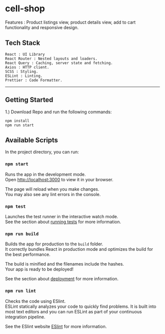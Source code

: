 # cell-shop

Features : Product listings view, product details view, add to cart functionality and responsive design.

## Tech Stack

    React : UI Library
    React Router : Nested layouts and loaders.
    React Query : Caching, server state and fetching.
    Axios : HTTP client.
    SCSS : Styling.
    ESLint : Linting.
    Prettier : Code Formatter.

----------

## Getting Started

1.) Download Repo and run the following commands:

```console
npm install
npm run start
```

## Available Scripts

In the project directory, you can run:

### `npm start`

Runs the app in the development mode.\
Open [http://localhost:3000](http://localhost:3000) to view it in your browser.

The page will reload when you make changes.\
You may also see any lint errors in the console.

### `npm test`

Launches the test runner in the interactive watch mode.\
See the section about [running tests](https://facebook.github.io/create-react-app/docs/running-tests) for more information.

### `npm run build`

Builds the app for production to the `build` folder.\
It correctly bundles React in production mode and optimizes the build for the best performance.

The build is minified and the filenames include the hashes.\
Your app is ready to be deployed!

See the section about [deployment](https://facebook.github.io/create-react-app/docs/deployment) for more information.

### `npm run lint`

Checks the code using ESlint. \
ESLint statically analyzes your code to quickly find problems. It is built into most text editors and you can run ESLint as part of your continuous integration pipeline.

See the ESlint website [ESlint](https://eslint.org/) for more information.
